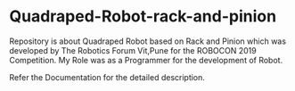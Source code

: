 # Quadraped-Robot-rack-and-pinion
Repository is about Quadraped Robot based on Rack and Pinion which was developed by The Robotics Forum Vit,Pune for the ROBOCON 2019 Competition.
My Role was as a Programmer for the development of Robot.

Refer the Documentation for the detailed description.
